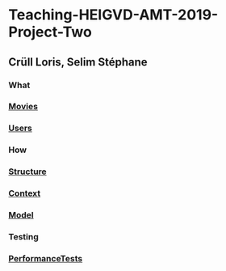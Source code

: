 # Teaching-HEIGVD-AMT-2019-Project-Two
## Crüll Loris, Selim Stéphane
### What
### [Movies](docs/implementation/api-movies-implementation/implementation-movies.md)
### [Users](docs/implementation/api-users-implementation/implementation-users.md)
### How
### [Structure](docs/Structure.md)
### [Context](docs/Context.md)
### [Model](docs/Model.md)
### Testing
### [PerformanceTests](docs/PerformanceTests.md)

